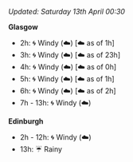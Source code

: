 *Updated: Saturday 13th April 00:30*

**Glasgow**

* 2h: :cyclone: Windy (:cloud:) [:cloud: as of 1h]
* 3h: :cyclone: Windy (:cloud:) [:cloud: as of 23h]
* 4h: :cyclone: Windy (:cloud:) [:cloud: as of 0h]
* 5h: :cyclone: Windy (:cloud:) [:cloud: as of 1h]
* 6h: :cyclone: Windy (:cloud:) [:cloud: as of 2h]
* 7h - 13h: :cyclone: Windy (:cloud:)

**Edinburgh**

* 2h - 12h: :cyclone: Windy (:cloud:)
* 13h: :umbrella: Rainy
